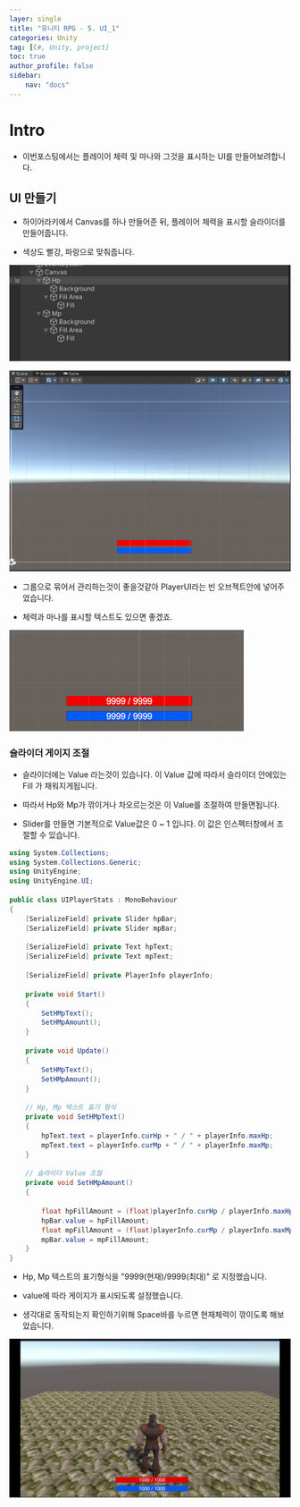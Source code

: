 ```yaml
---
layer: single
title: "유니티 RPG - 5. UI_1"
categories: Unity
tag: [C#, Unity, project]
toc: true
author_profile: false
sidebar: 
    nav: "docs"
---
```



# Intro

- 이번포스팅에서는 플레이어 체력 및 마나와 그것을 표시하는 UI를 만들어보려합니다.  


## UI 만들기

- 하이어라키에서 Canvas를 하나 만들어준 뒤, 플레이어 체력을 표시할 슬라이더를 만들어줍니다.  

- 색상도 빨강, 파랑으로 맞춰줍니다. 

![image](/images/2024/2024-10-21/capture_1.PNG) 

![image](/images/2024/2024-10-21/capture_2.PNG) 







- 그룹으로 묶어서 관리하는것이 좋을것같아 PlayerUI라는 빈 오브젝트안에 넣어주었습니다.  

- 체력과 마나를 표시할 텍스트도 있으면 좋겠죠.  


![image](/images/2024/2024-10-21/capture_3.PNG) 



### 슬라이더 게이지 조절

- 슬라이더에는 Value 라는것이 있습니다.  이 Value 값에 따라서 슬라이더 안에있는 Fill 가 채워지게됩니다.  

- 따라서 Hp와 Mp가 깎이거나 차오르는것은 이 Value를 조절하여 만들면됩니다.  

- Slider를 만들면 기본적으로 Value값은 0 ~ 1 입니다. 이 값은 인스펙터창에서 조절할 수 있습니다.


```c#
using System.Collections;
using System.Collections.Generic;
using UnityEngine;
using UnityEngine.UI;

public class UIPlayerStats : MonoBehaviour
{
    [SerializeField] private Slider hpBar;
    [SerializeField] private Slider mpBar;

    [SerializeField] private Text hpText;
    [SerializeField] private Text mpText;

    [SerializeField] private PlayerInfo playerInfo;

    private void Start()
    {
        SetHMpText();
        SetHMpAmount();
    }

    private void Update()
    {
        SetHMpText();
        SetHMpAmount();
    }

    // Hp, Mp 텍스트 표기 형식
    private void SetHMpText()
    {
        hpText.text = playerInfo.curHp + " / " + playerInfo.maxHp;
        mpText.text = playerInfo.curMp + " / " + playerInfo.maxMp;
    }

    // 슬라이더 Value 조절
    private void SetHMpAmount()
    {

        float hpFillAmount = (float)playerInfo.curHp / playerInfo.maxHp;
        hpBar.value = hpFillAmount;
        float mpFillAmount = (float)playerInfo.curMp / playerInfo.maxMp;
        mpBar.value = mpFillAmount;
    }
}
```

- Hp, Mp 텍스트의 표기형식을 "9999(현재)/9999(최대)" 로 지정했습니다.

- value에 따라 게이지가 표시되도록 설정했습니다.  

- 생각대로 동작되는지 확인하기위해 Space바를 누르면 현재체력이 깎이도록 해보았습니다.  

![image](/images/2024/2024-10-21/capture_4.gif) 
